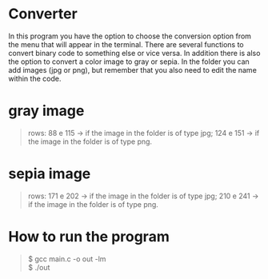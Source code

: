 # Converter
In this program you have the option to choose the conversion option from the menu that will appear in the terminal. 
There are several functions to convert binary code to something else or vice versa. 
In addition there is also the option to convert a color image to gray or sepia. 
In the folder you can add images (jpg or png), but remember that you also need to edit the name within the code.
# gray image
> rows:
> 88 e 115 -> if the image in the folder is of type jpg;
> 124 e 151 -> if the image in the folder is of type png.
# sepia image
> rows:
> 171 e 202 -> if the image in the folder is of type jpg;
> 210 e 241 -> if the image in the folder is of type png.
# How to run the program
> $ gcc main.c -o out -lm<br>$ ./out
